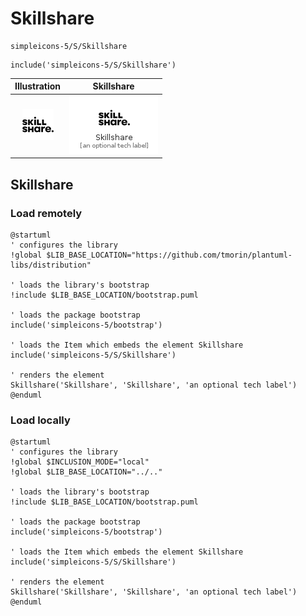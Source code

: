 # Skillshare


```text
simpleicons-5/S/Skillshare
```

```text
include('simpleicons-5/S/Skillshare')
```



| Illustration | Skillshare |
| :---: | :---: |
| ![illustration for Illustration](../../simpleicons-5/S/Skillshare.png) | ![illustration for Skillshare](../../simpleicons-5/S/Skillshare.Local.png) |




## Skillshare

### Load remotely
```plantuml
@startuml
' configures the library
!global $LIB_BASE_LOCATION="https://github.com/tmorin/plantuml-libs/distribution"

' loads the library's bootstrap
!include $LIB_BASE_LOCATION/bootstrap.puml

' loads the package bootstrap
include('simpleicons-5/bootstrap')

' loads the Item which embeds the element Skillshare
include('simpleicons-5/S/Skillshare')

' renders the element
Skillshare('Skillshare', 'Skillshare', 'an optional tech label')
@enduml
```

### Load locally
```plantuml
@startuml
' configures the library
!global $INCLUSION_MODE="local"
!global $LIB_BASE_LOCATION="../.."

' loads the library's bootstrap
!include $LIB_BASE_LOCATION/bootstrap.puml

' loads the package bootstrap
include('simpleicons-5/bootstrap')

' loads the Item which embeds the element Skillshare
include('simpleicons-5/S/Skillshare')

' renders the element
Skillshare('Skillshare', 'Skillshare', 'an optional tech label')
@enduml
```

